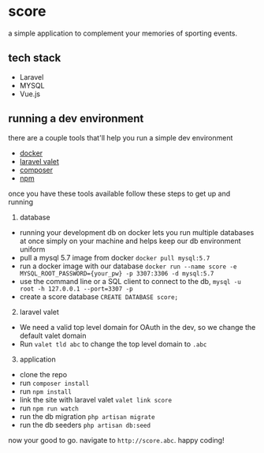 # score
a simple application to complement your memories of sporting events.

## tech stack
* Laravel
* MYSQL
* Vue.js

## running a dev environment
there are a couple tools that'll help you run a simple dev environment
* [docker](https://www.docker.com/)
* [laravel valet](https://laravel.com/docs/6.x/valet)
* [composer](https://getcomposer.org/)
* [npm](https://www.npmjs.com/)

once you have these tools available follow these steps to get up and running
1. database
* running your development db on docker lets you run multiple databases at once simply on your machine and helps keep our db environment uniform
* pull a mysql 5.7 image from docker `docker pull mysql:5.7`
* run a docker image with our database `docker run --name score -e MYSQL_ROOT_PASSWORD={your_pw} -p 3307:3306 -d mysql:5.7`
* use the command line or a SQL client to connect to the db, `mysql -u root -h 127.0.0.1 --port=3307 -p`
* create a score database `CREATE DATABASE score;`

2. laravel valet 
* We need a valid top level domain for OAuth in the dev, so we change the default valet domain
* Run `valet tld abc` to change the top level domain to `.abc`

3. application
* clone the repo
* run `composer install`
* run `npm install`
* link the site with laravel valet `valet link score`
* run `npm run watch`
* run the db migration `php artisan migrate`
* run the db seeders `php artisan db:seed`

now your good to go. navigate to `http://score.abc`.  happy coding!

